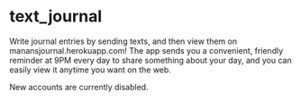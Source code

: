 # text_journal
Write journal entries by sending texts, and then view them on manansjournal.herokuapp.com! The app sends you a convenient, friendly reminder at 9PM every day to share something about your day, and you can easily view it anytime you want on the web. 

New accounts are currently disabled.
